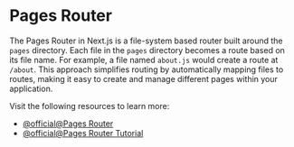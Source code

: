 # Pages Router

The Pages Router in Next.js is a file-system based router built around the `pages` directory. Each file in the `pages` directory becomes a route based on its file name. For example, a file named `about.js` would create a route at `/about`. This approach simplifies routing by automatically mapping files to routes, making it easy to create and manage different pages within your application.

Visit the following resources to learn more:

- [@official@Pages Router](https://nextjs.org/docs/pages)
- [@official@Pages Router Tutorial](https://nextjs.org/learn/pages-router)